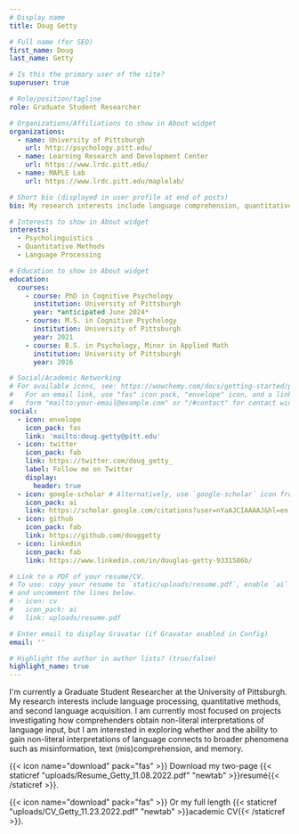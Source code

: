 ```yaml
---
# Display name
title: Doug Getty

# Full name (for SEO)
first_name: Doug
last_name: Getty

# Is this the primary user of the site?
superuser: true

# Role/position/tagline
role: Graduate Student Researcher

# Organizations/Affiliations to show in About widget
organizations:
  - name: University of Pittsburgh
    url: http://psychology.pitt.edu/
  - name: Learning Research and Development Center
    url: https://www.lrdc.pitt.edu/
  - name: MAPLE Lab
    url: https://www.lrdc.pitt.edu/maplelab/

# Short bio (displayed in user profile at end of posts)
bio: My research interests include language comprehension, quantitative methods, and second language acquisition.

# Interests to show in About widget
interests:
  - Psycholinguistics
  - Quantitative Methods
  - Language Processing

# Education to show in About widget
education:
  courses:
    - course: PhD in Cognitive Psychology
      institution: University of Pittsburgh
      year: *anticipated June 2024* 
    - course: M.S. in Cognitive Psychology
      institution: University of Pittsburgh
      year: 2021
    - course: B.S. in Psychology, Minor in Applied Math
      institution: University of Pittsburgh
      year: 2016

# Social/Academic Networking
# For available icons, see: https://wowchemy.com/docs/getting-started/page-builder/#icons
#   For an email link, use "fas" icon pack, "envelope" icon, and a link in the
#   form "mailto:your-email@example.com" or "/#contact" for contact widget.
social:
  - icon: envelope
    icon_pack: fas
    link: 'mailto:doug.getty@pitt.edu'
  - icon: twitter
    icon_pack: fab
    link: https://twitter.com/doug_getty_
    label: Follow me on Twitter
    display:
      header: true
  - icon: google-scholar # Alternatively, use `google-scholar` icon from `ai` icon pack
    icon_pack: ai
    link: https://scholar.google.com/citations?user=nYaAJCIAAAAJ&hl=en
  - icon: github
    icon_pack: fab
    link: https://github.com/douggetty
  - icon: linkedin
    icon_pack: fab
    link: https://www.linkedin.com/in/douglas-getty-9331586b/

# Link to a PDF of your resume/CV.
# To use: copy your resume to `static/uploads/resume.pdf`, enable `ai` icons in `params.yaml`,
# and uncomment the lines below.
# - icon: cv
#   icon_pack: ai
#   link: uploads/resume.pdf

# Enter email to display Gravatar (if Gravatar enabled in Config)
email: ''

# Highlight the author in author lists? (true/false)
highlight_name: true
---
```


I'm currently a Graduate Student Researcher at the University of Pittsburgh. My research interests include language processing, quantitative methods, and second language acquisition. I am currently most focused on projects investigating how comprehenders obtain non-literal interpretations of language input, but I am interested in exploring whether and the ability to gain non-literal interpretations of language connects to broader phenomena such as misinformation, text (mis)comprehension, and memory.

{{< icon name="download" pack="fas" >}} Download my two-page {{< staticref "uploads/Resume_Getty_11.08.2022.pdf" "newtab" >}}resumé{{< /staticref >}}.

{{< icon name="download" pack="fas" >}} Or my full length {{< staticref "uploads/CV_Getty_11.23.2022.pdf" "newtab" >}}academic CV{{< /staticref >}}.
